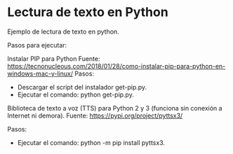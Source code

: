 # Lectura de texto en Python

Ejemplo de lectura de texto en python.

Pasos para ejecutar:

Instalar PIP para Python
Fuente: https://tecnonucleous.com/2018/01/28/como-instalar-pip-para-python-en-windows-mac-y-linux/
Pasos: 
- Descargar el script del instalador get-pip.py.
- Ejecutar el comando: python get-pip.py.

Biblioteca de texto a voz (TTS) para Python 2 y 3 (funciona sin conexión a Internet ni demora).
Fuente: https://pypi.org/project/pyttsx3/

Pasos:
- Ejecutar el comando: python -m pip install pyttsx3.
